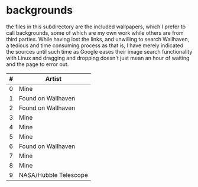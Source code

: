 # backgrounds

the files in this subdirectory are the included wallpapers, which I prefer to
call backgrounds, some of which are my own work while others are from third
parties. While having lost the links, and unwilling to search Wallhaven, a
tedious and time consuming process as that is, I have merely indicated the
sources until such time as Google eases their image search functionality with
Linux and dragging and dropping doesn't just mean an hour of waiting and the
page to error out.

| #   | Artist                |
| --- | --------------------- |
| 0   | Mine                  |
| 1   | Found on Wallhaven    |
| 2   | Found on Wallhaven    |
| 3   | Mine                  |
| 4   | Mine                  |
| 5   | Mine                  |
| 6   | Found on Wallhaven    |
| 7   | Mine                  |
| 8   | Mine                  |
| 9   | NASA/Hubble Telescope |
